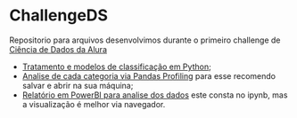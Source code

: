 # ChallengeDS
Repositorio para arquivos desenvolvimos durante o primeiro challenge de [Ciência de Dados da Alura](https://www.alura.com.br/challenges/data-science/)

- [Tratamento e modelos de classificação em Python](https://github.com/douglascdsantos/ChallengeDS/blob/main/challengeDS.ipynb);
- [Analise de cada categoria via Pandas Profiling](https://github.com/douglascdsantos/ChallengeDS/blob/main/analise%20das%20vari%C3%A1veis%20pandas%20profiling.html) para esse recomendo salvar e abrir na sua máquina;
- [Relatório em PowerBI para analise dos dados](https://app.powerbi.com/view?r=eyJrIjoiNGFjMWE5YjctODQ2NS00YmIxLWJlN2UtOWYzYjgwYmEyMmI1IiwidCI6IjQ5OWJkNjVjLTg5NTktNDYzNC04NWMyLTFhYWEwZmI4Y2Q1NSJ9&pageName=ReportSectionb7deadb478676b9b7004) este consta no ipynb, mas a visualização é melhor via navegador.
